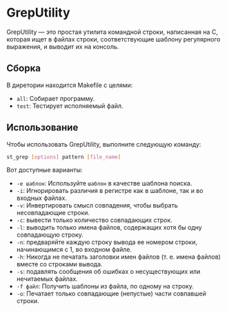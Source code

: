 # GrepUtility

GrepUtility — это простая утилита командной строки, написанная на C, которая ищет в файлах строки, соответствующие шаблону регулярного выражения, и выводит их на консоль.

## Сборка

В диретории находится Makefile с целями:

- `all`: Собирает программу.
- `test`: Тестирует исполняемый файл.


## Использование

Чтобы использовать GrepUtility, выполните следующую команду:

```sh
st_grep [options] pattern [file_name]
```

Вот доступные варианты:

- `-e шаблон`: Используйте `шаблон` в качестве шаблона поиска.
- `-i`: Игнорировать различия в регистре как в шаблоне, так и во входных файлах.
- `-v`: Инвертировать смысл совпадения, чтобы выбрать несовпадающие строки.
- `-c`: вывести только количество совпадающих строк.
- `-l`: выводить только имена файлов, содержащих хотя бы одну совпадающую строку.
- `-n`: предваряйте каждую строку вывода ее номером строки, начинающимся с 1, во входном файле.
- `-h`: Никогда не печатать заголовки имен файлов (т. е. имена файлов) вместе со строками вывода.
- `-s`: подавлять сообщения об ошибках о несуществующих или нечитаемых файлах.
- `-f файл`: Получить шаблоны из файла, по одному на строку.
- `-o`: Печатает только совпадающие (непустые) части совпавшей строки.
